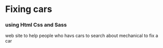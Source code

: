 # Fixing cars
### using Html Css and Sass

web site to help people who havs cars to search about mechanical to fix a car
